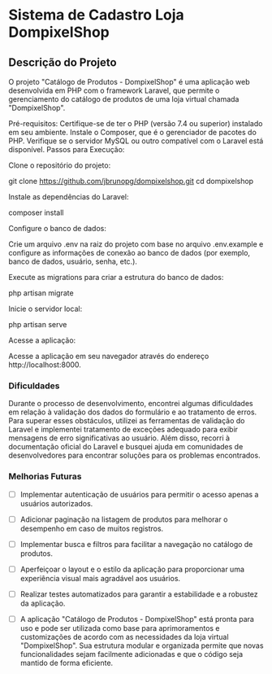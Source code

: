 # Sistema de Cadastro Loja DompixelShop

## Descrição do Projeto

O projeto "Catálogo de Produtos - DompixelShop" é uma aplicação web desenvolvida em PHP com o framework Laravel, que permite o gerenciamento do catálogo de produtos de uma loja virtual chamada "DompixelShop".

Pré-requisitos:
Certifique-se de ter o PHP (versão 7.4 ou superior) instalado em seu ambiente.
Instale o Composer, que é o gerenciador de pacotes do PHP.
Verifique se o servidor MySQL ou outro compatível com o Laravel está disponível.
Passos para Execução:

Clone o repositório do projeto:

git clone https://github.com/jbrunopg/dompixelshop.git
cd dompixelshop

Instale as dependências do Laravel:

composer install

Configure o banco de dados:

Crie um arquivo .env na raiz do projeto com base no arquivo .env.example e configure as informações de conexão ao banco de dados (por exemplo, banco de dados, usuário, senha, etc.).

Execute as migrations para criar a estrutura do banco de dados:

php artisan migrate

Inicie o servidor local:

php artisan serve

Acesse a aplicação:

Acesse a aplicação em seu navegador através do endereço http://localhost:8000.

### Dificuldades

Durante o processo de desenvolvimento, encontrei algumas dificuldades em relação à validação dos dados do formulário e ao tratamento de erros. Para superar esses obstáculos, utilizei as ferramentas de validação do Laravel e implementei tratamento de exceções adequado para exibir mensagens de erro significativas ao usuário. Além disso, recorri à documentação oficial do Laravel e busquei ajuda em comunidades de desenvolvedores para encontrar soluções para os problemas encontrados.

### Melhorias Futuras

- [ ] Implementar autenticação de usuários para permitir o acesso apenas a usuários autorizados.

- [ ] Adicionar paginação na listagem de produtos para melhorar o desempenho em caso de muitos registros.

- [ ] Implementar busca e filtros para facilitar a navegação no catálogo de produtos.

- [ ] Aperfeiçoar o layout e o estilo da aplicação para proporcionar uma experiência visual mais agradável aos usuários.

- [ ] Realizar testes automatizados para garantir a estabilidade e a robustez da aplicação.

- [ ] A aplicação "Catálogo de Produtos - DompixelShop" está pronta para uso e pode ser utilizada como base para aprimoramentos e customizações de acordo com as necessidades da loja virtual "DompixelShop". Sua estrutura modular e organizada permite que novas funcionalidades sejam facilmente adicionadas e que o código seja mantido de forma eficiente.